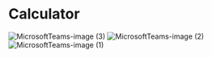 # Calculator
![MicrosoftTeams-image (3)](https://user-images.githubusercontent.com/83922044/234635826-70a228a8-2c5b-425d-9231-9feee33851f0.png)
![MicrosoftTeams-image (2)](https://user-images.githubusercontent.com/83922044/234635857-efc76ad6-b8c5-427b-9f09-85614d4a26c7.png)
![MicrosoftTeams-image (1)](https://user-images.githubusercontent.com/83922044/234635866-ac7c1bba-c684-4243-8b69-db3133367fa5.png)
